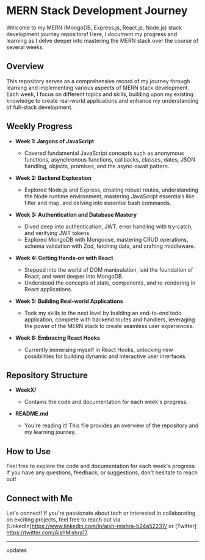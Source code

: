 # MERN Stack Development Journey

Welcome to my MERN (MongoDB, Express.js, React.js, Node.js) stack development journey repository! Here, I document my progress and learning as I delve deeper into mastering the MERN stack over the course of several weeks.

## Overview

This repository serves as a comprehensive record of my journey through learning and implementing various aspects of MERN stack development. Each week, I focus on different topics and skills, building upon my existing knowledge to create real-world applications and enhance my understanding of full-stack development.

## Weekly Progress

- **Week 1: Jargons of JavaScript**
  - Covered fundamental JavaScript concepts such as anonymous functions, asynchronous functions, callbacks, classes, dates, JSON handling, objects, promises, and the async-await pattern.

- **Week 2: Backend Exploration**
  - Explored Node.js and Express, creating robust routes, understanding the Node runtime environment, mastering JavaScript essentials like filter and map, and delving into essential bash commands.

- **Week 3: Authentication and Database Mastery**
  - Dived deep into authentication, JWT, error handling with try-catch, and verifying JWT tokens.
  - Explored MongoDB with Mongoose, mastering CRUD operations, schema validation with Zod, fetching data, and crafting middleware.

- **Week 4: Getting Hands-on with React**
  - Stepped into the world of DOM manipulation, laid the foundation of React, and went deeper into MongoDB.
  - Understood the concepts of state, components, and re-rendering in React applications.

- **Week 5: Building Real-world Applications**
  - Took my skills to the next level by building an end-to-end todo application, complete with backend routes and handlers, leveraging the power of the MERN stack to create seamless user experiences.

- **Week 6: Embracing React Hooks**
  - Currently immersing myself in React Hooks, unlocking new possibilities for building dynamic and interactive user interfaces.

## Repository Structure

- **WeekX/**
  - Contains the code and documentation for each week's progress.
  
- **README.md**
  - You're reading it! This file provides an overview of the repository and my learning journey.

## How to Use

Feel free to explore the code and documentation for each week's progress. If you have any questions, feedback, or suggestions, don't hesitate to reach out!

## Connect with Me

Let's connect! If you're passionate about tech or interested in collaborating on exciting projects, feel free to reach out via [LinkedIn]https://www.linkedin.com/in/aish-mishra-b24a52237/ or [Twitter] https://twitter.com/AishMishra17.

---


updates